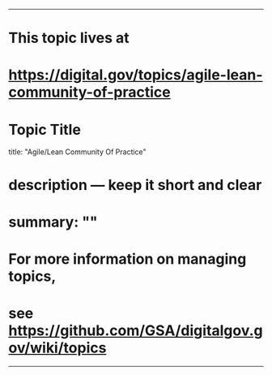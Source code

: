 
---
# This topic lives at
# https://digital.gov/topics/agile-lean-community-of-practice

# Topic Title
title: "Agile/Lean Community Of Practice"

# description — keep it short and clear
# summary: ""


# For more information on managing topics,
# see https://github.com/GSA/digitalgov.gov/wiki/topics
---